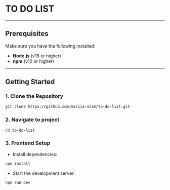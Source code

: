 # TO DO LIST


---

## Prerequisites

Make sure you have the following installed:
- **Node.js** (v18 or higher)
- **npm** (v10 or higher)

---

## Getting Started

### 1. Clone the Repository

```bash
git clone https://github.com/mariia-alam/to-do-list.git
```
### 2. Navigate to project
```bash
cd to-do-list
```

### 3. Frontend Setup

- Install dependencies:

```bash
npm install
```

- Start the development server:

```bash
npm run dev
```